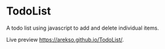 # TodoList
A todo list using javascript to add and delete individual items.

Live preview
https://arekso.github.io/TodoList/. 
